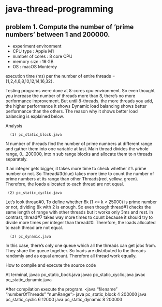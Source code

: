 # java-thread-programming

## problem 1. Compute the number of ‘prime numbers’ between 1 and 200000.
* experiment environment 
 * CPU type : Apple M1
 * number of cores : 8 core CPU
 * memory size : 16 GB
 * OS : macOS Monterey

execution time (ms) per the number of entire threads = {1,2,4,6,8,10,12,14,16,32}.


















  Testing programs were done at 8-cores cpu environment. So even thought you increase the number of threads more than 8, there’s no more performance improvement.
  But until 8-threads, the more threads you add, the higher performance it shows
  Dynamic load balancing shows better performance than the others. The reason why it shows better load balancing is explained below.

Analysis

      (1) pc_static_block.java

  N number of threads find the number of prime numbers at different range and gather them into one variable at last.
  Main thread divides the whole range, 0…200000, into n sub range blocks and allocate them to n threads separately.

  
  If an integer gets bigger, it takes more time to check whether it’s prime number or not. So Thread#3(blue) takes more time to count the number of prime numbers at its range than other Threads(red, yellow, green).
  Therefore, the loads allocated to each thread are not equal.
      









     (2) pc_static_cyclic.java

     

  Let’s look thread#0, To define whether 8k (1 <= k < 25000) is prime number or not, dividing 8k with 2 is enough. So even though thread#1 checks the same length of range with other threads but it works only 3ms and rest.
  In contrast, thread#7 takes way more times to count because it should try to divide more times per integer than thread#0.
  Therefore, the loads allocated to each thread are not equal.
  




















      (3) pc_dynamic.java








  In this case, there’s only one queue which all the threads can get jobs from. They share the queue together. So loads are distributed to the threads randomly and as equal amount. Therefore all thread work equally. 

How to compile and execute the source code

At terminal,
javac pc_static_bock.java
javac pc_static_cyclic.java
javac pc_static_dynamic.java

After compilation execute the program. <java “filename” “numberOfThreads” “numRange”>
java pc_static_block 4 200000
java pc_static_cyclic 6 12000
java pc_static_dynamic 8 200000
